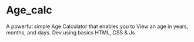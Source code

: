 # Age_calc
A powerful simple Age Calculator that enables you to View an age in years, months, and days. Dev using basics HTML, CSS &amp; Js
